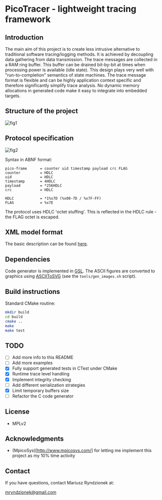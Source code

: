 PicoTracer - lightweight tracing framework
==========================================

Introduction
------------
The main aim of this project is to create less intrusive alternative to traditional
software tracing/logging methods. It is achieved by decoupling data gathering from
data transmission. The trace messages are collected in a RAM ring buffer. This buffer
can be drained bit-by-bit at times when processing power is available (idle state).
This design plays very well with "run-to-completion" semantics of state machines.
The trace message format is flexible and can be highly application context specific 
and therefore significantly simplify trace analysis. No dynamic memory allocations
in generated code make it easy to integrate into embedded targets. 

Structure of the project
------------------------

![fig1](../blob/master/images/fig1.png)

Protocol specification
----------------------

![fig2](../blob/master/images/fig2.png)

Syntax in ABNF format:
```
pico-frame      = counter uid timestamp payload crc FLAG
counter         = HDLC
uid             = HDLC
timestamp       = 4HDLC
payload         = *256HDLC
crc             = HDLC

HDLC            = *1%x7D (%x00-7D / %x7F-FF)
FLAG            = %x7E
```

The protocol uses HDLC 'octet stuffing'.
This is reflected in the HDLC rule - the FLAG octet is escaped.

XML model format
----------------
The basic description can be found [here](../blob/master/models/fsm.xml).

Dependencies
------------
Code generator is implemented in [GSL](https://github.com/imatix/gsl).
The ASCII figures are converted to graphics using [ASCIIToSVG](https://bitbucket.org/dhobsd/asciitosvg) 
(see the `tools/gen_images.sh` script).

Build instructions
------------------
Standard CMake routine:
```sh
mkdir build
cd build
cmake ..
make
make test
```

TODO
----
  - [ ] Add more info to this README
  - [ ] Add more examples
  - [x] Fully support generated tests in CTest under CMake
  - [x] Runtime trace level handling
  - [x] Implement integrity checking
  - [ ] Add different serialization strategies
  - [x] Limit temporary buffers size
  - [ ] Refactor the C code generator

License
-------
  - MPLv2

Acknowledgments
---------------
  - (MpicoSys)[http://www.mpicosys.com/] for letting me implement this project as my 10% time activity

Contact
-------
If you have questions, contact Mariusz Ryndzionek at:

<mryndzionek@gmail.com>
